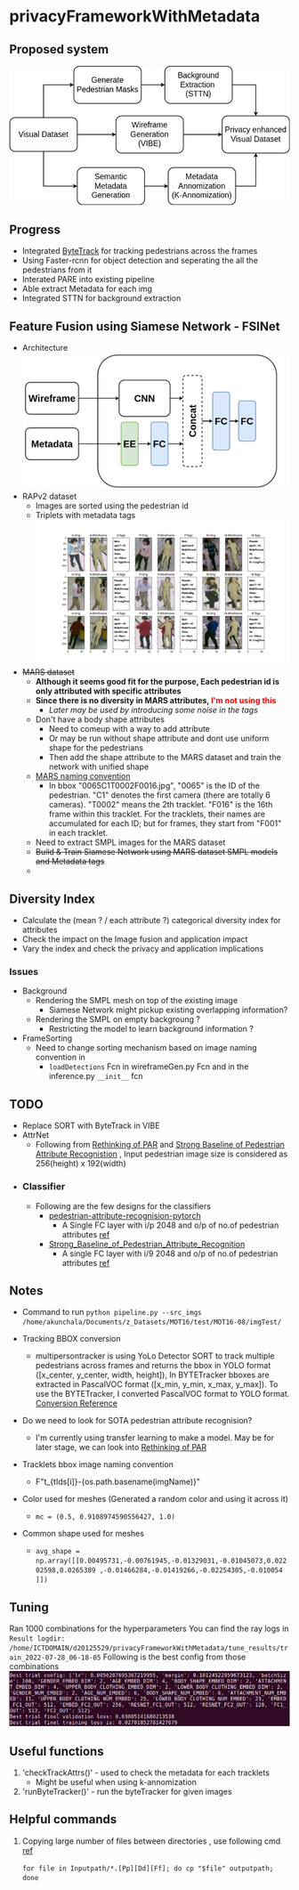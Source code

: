 # privacyFrameworkWithMetadata

## Proposed system
![alt proposed system](readMeImgs/proposedOverview.png)

## Progress 
- Integrated [ByteTrack](https://github.com/ifzhang/ByteTrack) for tracking pedestrians across the frames
- Using Faster-rcnn for object detection and seperating the all the pedestrians from it
- Interated PARE into existing pipeline
- Able extract Metadata for each img
- Integrated STTN for background extraction

## Feature Fusion using Siamese Network - **FSINet**
- Architecture
  ![alt FSINet-Concat Architecture](readMeImgs/privacyFramework-FSINet_Concat.png)
- RAPv2 dataset 
  - Images are sorted using the pedestrian id 
  - Triplets with metadata tags
  ![alt Triplets with Metadata tags](readMeImgs/tripletsWithMetadata.png)
- ~~MARS dataset~~
  - **Although it seems good fit for the purpose, Each pedestrian id is only attributed with specific attributes**
  - **Since there is no diversity in MARS attributes,<span style="color:red"> I'm not using this </span>**
    - *Later may be used by introducing some noise in the tags*
  - Don't have a body shape attributes
    - Need to comeup with a way to add attribute
    - Or may be run without shape attribute and dont use uniform shape for the pedestrians
    - Then add the shape attribute to the MARS dataset and train the network with unified shape
  - [MARS naming convention](http://zheng-lab.cecs.anu.edu.au/Project/project_mars.html)
    - In bbox "0065C1T0002F0016.jpg", "0065" is the ID of the pedestrian. "C1" denotes the first camera (there are totally 6 cameras). "T0002" means the 2th tracklet. "F016" is the 16th frame within this tracklet. For the tracklets, their names are accumulated for each ID; but for frames, they start from "F001" in each tracklet.
  - Need to extract SMPL images for the MARS dataset
  - ~~Build & Train Siamese Network using MARS dataset SMPL models and Metadata tags~~
  - 
## Diversity Index
- Calculate the  (mean ? / each attribute ?) categorical diversity index for attributes
- Check the impact on the Image fusion and application impact
- Vary the index and check the privacy and application implications
### Issues
- Background
  - Rendering the SMPL mesh on top of the existing image
    - Siamese Network might pickup existing overlapping information?
  - Rendering the SMPL on empty backgroung ?
    - Restricting the model to learn background information ?
- FrameSorting
  - Need to change sorting mechanism based on image naming convention in
    - `loadDetections` Fcn in wireframeGen.py Fcn and in the inference.py `__init__` fcn
  


## TODO
- Replace SORT with ByteTrack in VIBE
- AttrNet
  - Following from [Rethinking of PAR](https://github.com/valencebond/Rethinking_of_PAR) and [Strong Baseline of Pedestrian Attribute Recognistion](https://github.com/aajinjin/Strong_Baseline_of_Pedestrian_Attribute_Recognition) , Input pedestrian image size is considered as 256(height) x 192(width)
- ### Classifier 
  - Following are the few designs for the classifiers
    - [pedestrian-attribute-recognision-pytorch](https://github.com/dangweili/pedestrian-attribute-recognition-pytorch)
      - A Single FC layer with i/p 2048 and o/p of no.of pedestrian attributes [ref](https://github.com/dangweili/pedestrian-attribute-recognition-pytorch/blob/468ae58cf49d09931788f378e4b3d4cc2f171c22/baseline/model/DeepMAR.py#L41)
    - [Strong_Baseline_of_Pedestrian_Attribute_Recognition](https://github.com/aajinjin/Strong_Baseline_of_Pedestrian_Attribute_Recognition)
      - A single FC layer with i/9 2048 and o/p of no.of pedestrian attributes [ref](https://github.com/aajinjin/Strong_Baseline_of_Pedestrian_Attribute_Recognition/blob/4b1afcc76b4bbc116f6648f4fd9fbe18502390ee/models/base_block.py#L11)

## Notes
- Command to run
  `python pipeline.py --src_imgs /home/akunchala/Documents/z_Datasets/MOT16/test/MOT16-08/imgTest/`
- Tracking BBOX conversion
  - multipersontracker is using YoLo Detector SORT to track multiple pedestrians across frames and returns the bbox in YOLO format ([x_center, y_center, width, height]), In BYTETracker bboxes are extracted in PascalVOC format ([x_min, y_min, x_max, y_max]). To use the BYTETracker, I converted PascalVOC format to YOLO format. [Conversion Reference](https://github.com/mkocabas/multi-person-tracker/blob/2803ac529dc77328f0f1ff6cd9d36041e57e7288/multi_person_tracker/mpt.py#L133)
    
- Do we need to look for SOTA pedestrian attribute recognision?
  - I'm currently using transfer learning to make a model. May be for later stage, we can look into [Rethinking of PAR](https://github.com/valencebond/Rethinking_of_PAR)

- Tracklets bbox image naming convention
  - F"t_{tIds[i]}-{os.path.basename(imgName)}"
- Color used for meshes (Generated a random color and using it across it)
  - `mc = (0.5, 0.9108974590556427, 1.0)`
- Common shape used for meshes
  - `avg_shape = np.array([[0.00495731,-0.00761945,-0.01329031,-0.01045073,0.02202598,0.0265389 ,-0.01466284,-0.01419266,-0.02254305,-0.010054 ]])`

## Tuning
Ran 1000 combinations for the hyperparameters 
You can find the ray logs in `Result logdir: /home/ICTDOMAIN/d20125529/privacyFrameworkWithMetadata/tune_results/train_2022-07-28_06-18-05`
Following is the best config from those combinations
![ray tuning 1000 combinations - best config](readMeImgs/bestConfigOf1000RayTune.png)


## Useful functions
  1. 'checkTrackAttrs()'
    - used to check the metadata for each tracklets
      - Might be useful when using k-annomization
  2. 'runByteTracker()'
    - run the byteTracker for given images

## Helpful commands
  1. Copying large number of files between directories , use following cmd [ref](https://www.unix.com/unix-for-dummies-questions-and-answers/206599-using-unix-commands-larger-number-files.html)

      `for file in Inputpath/*.[Pp][Dd][Ff]; do cp "$file" outputpath; done` 